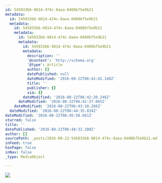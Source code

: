 ```yaml
---
id: 545033b6-9814-474c-8aea-0400bf5e9b21
metadata:
  id: 545033b6-9814-474c-8aea-0400bf5e9b21
  metadata:
    id: 545033b6-9814-474c-8aea-0400bf5e9b21
    metadata:
      id: 545033b6-9814-474c-8aea-0400bf5e9b21
      metadata:
        id: 545033b6-9814-474c-8aea-0400bf5e9b21
        metadata:
          description: ''
          '@context': 'http://schema.org'
          '@type': Article
          author: []
          datePublished: null
          dateModified: '2016-08-22T06:41:42.148Z'
          title: ''
          publisher: {}
          via: {}
        dateModified: '2016-08-22T06:42:20.246Z'
      dateModified: '2016-08-22T06:42:37.065Z'
    dateModified: '2016-08-22T06:43:10.266Z'
  dateModified: '2016-08-22T06:44:35.834Z'
dateModified: '2016-08-22T06:45:58.661Z'
starred: false
title: ''
datePublished: '2016-08-22T06:48:32.289Z'
author: []
sourcePath: _posts/2016-08-22-545033b6-9814-474c-8aea-0400bf5e9b21.md
inFeed: true
hasPage: false
inNav: false
_type: MediaObject

---
```

![](https://the-grid-user-content.s3-us-west-2.amazonaws.com/10853782-945e-47ae-9b48-fd0c22b805c0.jpg)